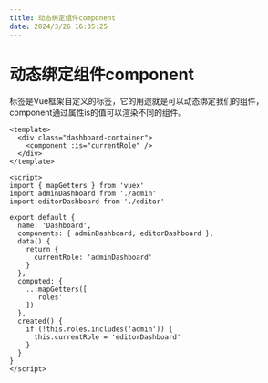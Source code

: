 ```yaml
---
title: 动态绑定组件component
date: 2024/3/26 16:35:25
---
```


# 动态绑定组件component

<component></component>标签是Vue框架自定义的标签，它的用途就是可以动态绑定我们的组件，component通过属性is的值可以渲染不同的组件。

```vue
<template>
  <div class="dashboard-container">
    <component :is="currentRole" />
  </div>
</template>

<script>
import { mapGetters } from 'vuex'
import adminDashboard from './admin'
import editorDashboard from './editor'

export default {
  name: 'Dashboard',
  components: { adminDashboard, editorDashboard },
  data() {
    return {
      currentRole: 'adminDashboard'
    }
  },
  computed: {
    ...mapGetters([
      'roles'
    ])
  },
  created() {
    if (!this.roles.includes('admin')) {
      this.currentRole = 'editorDashboard'
    }
  }
}
</script>
```

